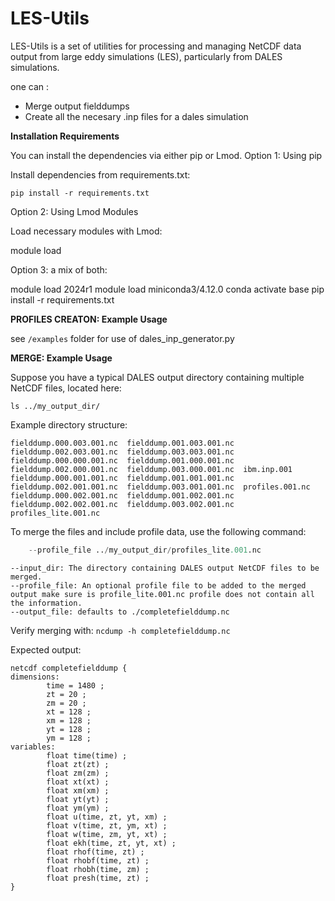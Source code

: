 
# LES-Utils

LES-Utils is a set of utilities for processing and managing NetCDF data output from large eddy simulations (LES), particularly from DALES simulations.

one can :
-   Merge output fielddumps
-   Create all the necesary .inp files for a dales simulation

**Installation Requirements**

You can install the dependencies via either pip or Lmod.
Option 1: Using pip

Install dependencies from requirements.txt:

`pip install -r requirements.txt`

Option 2: Using Lmod Modules

Load necessary modules with Lmod:

module load <module-name> 

Option 3: a mix of both:

module load 2024r1
module load miniconda3/4.12.0
conda activate base
pip install -r requirements.txt

**PROFILES CREATON: Example Usage**

see `/examples` folder for use of dales_inp_generator.py

**MERGE: Example Usage**

Suppose you have a typical DALES output directory containing multiple NetCDF files, located here:

`ls ../my_output_dir/`

Example directory structure:
```
fielddump.000.003.001.nc  fielddump.001.003.001.nc  fielddump.002.003.001.nc  fielddump.003.003.001.nc
fielddump.000.000.001.nc  fielddump.001.000.001.nc  fielddump.002.000.001.nc  fielddump.003.000.001.nc  ibm.inp.001
fielddump.000.001.001.nc  fielddump.001.001.001.nc  fielddump.002.001.001.nc  fielddump.003.001.001.nc  profiles.001.nc
fielddump.000.002.001.nc  fielddump.001.002.001.nc  fielddump.002.002.001.nc  fielddump.003.002.001.nc  profiles_lite.001.nc
```
To merge the files and include profile data, use the following command:

```python fieldmerge.py merge --input_dir ../utrecht_result_data/utrecht_ideal_save/ \
    --profile_file ../my_output_dir/profiles_lite.001.nc
```

    --input_dir: The directory containing DALES output NetCDF files to be merged.
    --profile_file: An optional profile file to be added to the merged output make sure is profile_lite.001.nc profile does not contain all the information.
    --output_file: defaults to ./completefielddump.nc


Verify merging with: `ncdump -h completefielddump.nc`

Expected output: 
```
netcdf completefielddump {
dimensions:
        time = 1480 ;
        zt = 20 ;
        zm = 20 ;
        xt = 128 ;
        xm = 128 ;
        yt = 128 ;
        ym = 128 ;
variables:
        float time(time) ;
        float zt(zt) ;
        float zm(zm) ;
        float xt(xt) ;
        float xm(xm) ;
        float yt(yt) ;
        float ym(ym) ;
        float u(time, zt, yt, xm) ;
        float v(time, zt, ym, xt) ;
        float w(time, zm, yt, xt) ;
        float ekh(time, zt, yt, xt) ;
        float rhof(time, zt) ;
        float rhobf(time, zt) ;
        float rhobh(time, zm) ;
        float presh(time, zt) ;
}
```
